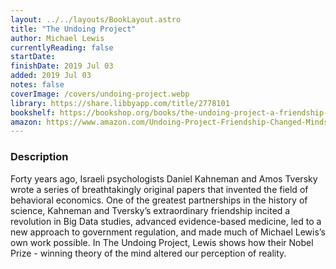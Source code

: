 ```yaml
---
layout: ../../layouts/BookLayout.astro
title: "The Undoing Project"
author: Michael Lewis
currentlyReading: false
startDate: 
finishDate: 2019 Jul 03
added: 2019 Jul 03
notes: false
coverImage: /covers/undoing-project.webp
library: https://share.libbyapp.com/title/2778101
bookshelf: https://bookshop.org/books/the-undoing-project-a-friendship-that-changed-our-minds-9781508229117/9780393354775
amazon: https://www.amazon.com/Undoing-Project-Friendship-Changed-Minds/dp/0393254593
---
```


### Description
Forty years ago, Israeli psychologists Daniel Kahneman and Amos Tversky wrote a series of breathtakingly original papers that invented the field of behavioral economics. One of the greatest partnerships in the history of science, Kahneman and Tversky’s extraordinary friendship incited a revolution in Big Data studies, advanced evidence-based medicine, led to a new approach to government regulation, and made much of Michael Lewis’s own work possible. In The Undoing Project, Lewis shows how their Nobel Prize - winning theory of the mind altered our perception of reality.

<!-- ### Notes & Highlights -->
